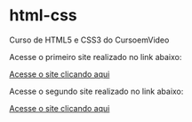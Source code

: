 # html-css
 Curso de HTML5 e CSS3 do CursoemVideo

<p>Acesse o primeiro site realizado no link abaixo:</p>
<a href="https://jpdelpintor.github.io/html-css/desafios/d010-prof/android.html" target="_blank">Acesse o site clicando aqui</a>
<p>Acesse o segundo site realizado no link abaixo:</p>
<a href="https://jpdelpintor.github.io/html-css/desafios/d012/index.html" target="_blank">Acesse o site clicando aqui</a>